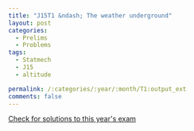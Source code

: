 ```yaml
---
title: "J15T1 &ndash; The weather underground"
layout: post
categories:
  - Prelims
  - Problems
tags:
  - Statmech
  - J15
  - altitude

permalink: /:categories/:year/:month/T1:output_ext
comments: false
---
```

<object data="2015J1T.pdf" type="application/pdf" width="100%" height="500"></object>
<div class="message"><a href='https://princetonprelim.com/prelim/34/'>Check for solutions to this year's exam</a></div>